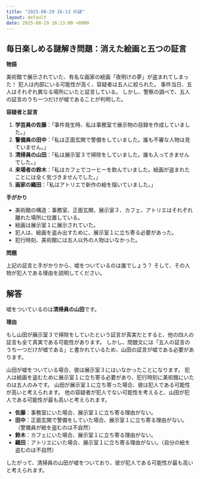 ```yaml
---
title: "2025-08-29 16:13 の謎"
layout: default
date: 2025-08-29 16:13:00 +0900
---
```

## 毎日楽しめる謎解き問題：消えた絵画と五つの証言

**物語**

美術館で展示されていた、有名な画家の絵画「夜明けの夢」が盗まれてしまった！
犯人は内部にいる可能性が高く、容疑者は五人に絞られた。
事件当日、五人はそれぞれ異なる場所にいたと証言している。
しかし、警察の調べで、五人の証言のうち一つだけが嘘であることが判明した。

**容疑者と証言**

1.  **学芸員の佐藤**：「事件発生時、私は事務室で展示物の目録を作成していました。」
2.  **警備員の田中**：「私は正面玄関で警備をしていました。誰も不審な人物は見ていません。」
3.  **清掃員の山田**：「私は展示室３で掃除をしていました。誰も入ってきませんでした。」
4.  **来場者の鈴木**：「私はカフェでコーヒーを飲んでいました。絵画が盗まれたことには全く気づきませんでした。」
5.  **画家の織田**：「私はアトリエで新作の絵を描いていました。」

**手がかり**

*   美術館の構造：事務室、正面玄関、展示室３、カフェ、アトリエはそれぞれ離れた場所に位置している。
*   絵画は展示室１に展示されていた。
*   犯人は、絵画を盗み出すために、展示室１に立ち寄る必要があった。
*   犯行時刻、美術館には五人以外の人物はいなかった。

**問題**

上記の証言と手がかりから、嘘をついているのは誰でしょう？ そして、その人物が犯人である理由を説明してください。

## 解答

嘘をついているのは**清掃員の山田**です。

**理由**

もし山田が展示室３で掃除をしていたという証言が真実だとすると、他の四人の証言も全て真実である可能性があります。
しかし、問題文には「五人の証言のうち一つだけが嘘である」と書かれているため、山田の証言が嘘である必要があります。

山田が嘘をついている場合、彼は展示室３にはいなかったことになります。
犯人は絵画を盗むために展示室１に立ち寄る必要があり、犯行時刻に美術館にいたのは五人のみです。
山田が展示室１に立ち寄った場合、彼は犯人である可能性が高いと考えられます。
他の容疑者が犯人でない可能性を考えると、山田が犯人である可能性が最も高いと考えられます。

*   **佐藤**：事務室にいた場合、展示室１に立ち寄る理由がない。
*   **田中**：正面玄関で警備をしていた場合、展示室１に立ち寄る理由がない。（警備員が絵を盗むのは不自然）
*   **鈴木**：カフェにいた場合、展示室１に立ち寄る理由がない。
*   **織田**：アトリエにいた場合、展示室１に立ち寄る理由がない。（自分の絵を盗むのは不自然）

したがって、清掃員の山田が嘘をついており、彼が犯人である可能性が最も高いと考えられます。
